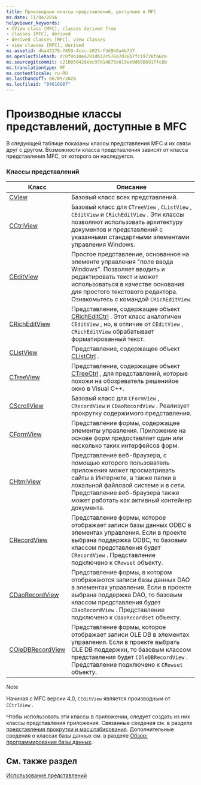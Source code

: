```yaml
---
title: Производные классы представлений, доступные в MFC
ms.date: 11/04/2016
helpviewer_keywords:
- CView class [MFC], classes derived from
- classes [MFC], derived
- derived classes [MFC], view classes
- view classes [MFC], derived
ms.assetid: dba42178-7459-4ccc-b025-f3d9b8a4b737
ms.openlocfilehash: dc0f0b10ea291db32c576a7d36b7fc19728fa6ce
ms.sourcegitcommit: c21b05042debc97d14875e019ee9d698691ffc0b
ms.translationtype: MT
ms.contentlocale: ru-RU
ms.lasthandoff: 06/09/2020
ms.locfileid: "84616987"
---
```

# <a name="derived-view-classes-available-in-mfc"></a>Производные классы представлений, доступные в MFC

В следующей таблице показаны классы представления MFC и их связи друг с другом. Возможности класса представления зависят от класса представления MFC, от которого он наследуется.

### <a name="view-classes"></a>Классы представлений

|Класс|Описание|
|-----------|-----------------|
|[CView](reference/cview-class.md)|Базовый класс всех представлений.|
|[CCtrlView](reference/cctrlview-class.md)|Базовый класс для `CTreeView` , `CListView` , `CEditView` и `CRichEditView` . Эти классы позволяют использовать архитектуру документов и представлений с указанными стандартными элементами управления Windows.|
|[CEditView](reference/ceditview-class.md)|Простое представление, основанное на элементе управления "поле ввода Windows". Позволяет вводить и редактировать текст и может использоваться в качестве основания для простого текстового редактора. Ознакомьтесь с командой `CRichEditView`.|
|[CRichEditView](reference/cricheditview-class.md)|Представление, содержащее объект [CRichEditCtrl](reference/cricheditctrl-class.md) . Этот класс аналогичен `CEditView` , но, в отличие от `CEditView` , `CRichEditView` обрабатывает форматированный текст.|
|[CListView](reference/clistview-class.md)|Представление, содержащее объект [CListCtrl](reference/clistctrl-class.md) .|
|[CTreeView](reference/ctreeview-class.md)|Представление, содержащее объект [CTreeCtrl](reference/ctreectrl-class.md) , для представлений, которые похожи на обозреватель решенийое окно в Visual C++.|
|[CScrollView](reference/cscrollview-class.md)|Базовый класс для `CFormView` , `CRecordView` и `CDaoRecordView` . Реализует прокрутку содержимого представления.|
|[CFormView](reference/cformview-class.md)|Представление формы, содержащее элементы управления. Приложение на основе форм предоставляет один или несколько таких интерфейсов форм.|
|[CHtmlView](reference/chtmlview-class.md)|Представление веб-браузера, с помощью которого пользователь приложения может просматривать сайты в Интернете, а также папки в локальной файловой системе и в сети. Представление веб-браузера также может работать как активный контейнер документа.|
|[CRecordView](reference/crecordview-class.md)|Представление формы, которое отображает записи базы данных ODBC в элементах управления. Если в проекте выбрана поддержка ODBC, то базовым классом представления будет `CRecordView` . Представление подключено к `CRowset` объекту.|
|[CDaoRecordView](reference/cdaorecordview-class.md)|Представление формы, в котором отображаются записи базы данных DAO в элементах управления. Если в проекте выбрана поддержка DAO, то базовым классом представления будет `CDaoRecordView` . Представление подключено к `CDaoRecordset` объекту.|
|[COleDBRecordView](reference/coledbrecordview-class.md)|Представление формы, которое отображает записи OLE DB в элементах управления. Если в проекте выбрать OLE DB поддержки, то базовым классом представления будет `COleDBRecordView` . Представление подключено к `CRowset` объекту.|

> [!NOTE]
> Начиная с MFC версии 4,0, `CEditView` является производным от `CCtrlView` .

Чтобы использовать эти классы в приложении, следует создать из них классы представления приложения. Связанные сведения см. в разделе [представления прокрутки и масштабирования](scrolling-and-scaling-views.md). Дополнительные сведения о классах базы данных см. в разделе [Обзор: программирование базы данных](../data/data-access-programming-mfc-atl.md).

## <a name="see-also"></a>См. также раздел

[Использование представлений](using-views.md)
